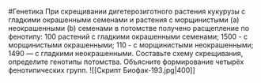#Генетика 
При скрещивании дигетерозиготного растения кукурузы с гладкими окрашенными семенами и растения с морщинистыми (а) неокрашенными (b) семенами в потомстве получено расщепление по фенотипу: 100 растений с гладкими окрашенными семенами; 1500 - с морщинистыми окрашенными; 110 - с морщинистыми неокрашенными; 1490 — с гладкими неокрашенными. Составьте схему скрещивания, определите генотипы потомства. Объясните формирование четырёх
фенотипических групп. 
![[Скрипт Биофак-193.jpg|400]]